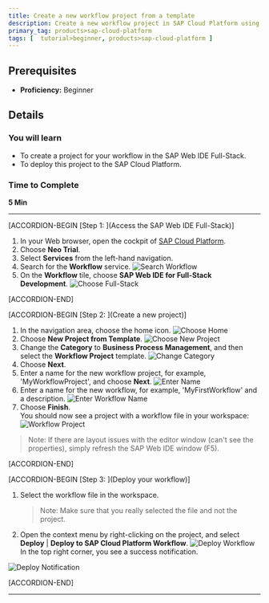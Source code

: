 ```yaml
---
title: Create a new workflow project from a template
description: Create a new workflow project in SAP Cloud Platform using SAP Web IDE.
primary_tag: products>sap-cloud-platform
tags: [  tutorial>beginner, products>sap-cloud-platform ]
---
```


## Prerequisites  
 - **Proficiency:** Beginner

## Details
### You will learn  
- To create a project for your workflow in the SAP Web IDE Full-Stack.
- To deploy this project to the SAP Cloud Platform.

### Time to Complete
**5 Min**

---

[ACCORDION-BEGIN [Step 1: ](Access the SAP Web IDE Full-Stack)]
1. In your Web browser, open the cockpit of [SAP Cloud Platform](https://account.hanatrial.ondemand.com/cockpit).
2. Choose **Neo Trial**.
3. Select **Services** from the left-hand navigation.
4. Search for the **Workflow** service.
![Search Workflow](search-workflow.png)
3. On the **Workflow** tile, choose **SAP Web IDE for Full-Stack Development**.
![Choose Full-Stack](choose-full-stack.png)

[ACCORDION-END]

[ACCORDION-BEGIN [Step 2: ](Create a new project)]
1. In the navigation area, choose the home icon.
![Choose Home](choose-home.png)
2. Choose **New Project from Template**.
![Choose New Project](new-project.png)
3. Change the **Category** to **Business Process Management**, and then select the **Workflow Project** template.
![Change Category](select-category.png)
4. Choose **Next**.
5. Enter a name for the new workflow project, for example, 'MyWorkflowProject', and choose **Next**.
![Enter Name](enter-name.png)
6. Enter a name for the new workflow, for example, 'MyFirstWorkflow' and a description.
![Enter Workflow Name](enter-wf-name.png)
7. Choose **Finish**.   
   You should now see a project with a workflow file in your workspace:
![Workflow Project](workflow-project.png)

> Note: If there are layout issues with the editor window (can't see the properties), simply refresh the SAP Web IDE window (F5).

[ACCORDION-END]

[ACCORDION-BEGIN [Step 3: ](Deploy your workflow)]
1. Select the workflow file in the workspace.
    > Note: Make sure that you really selected the file and not the project.
2. Open the context menu by right-clicking on the project, and select **Deploy** | **Deploy to SAP Cloud Platform Workflow**.
![Deploy Workflow](deploy-workflow.png)
In the top right corner, you see a success notification.

  ![Deploy Notification](deploy-notification.png)

[ACCORDION-END]

---
